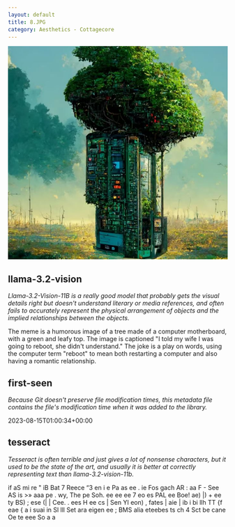 ```yaml
---
layout: default
title: 8.JPG
category: Aesthetics - Cottagecore
---
```


<div markdown="0"><a href="8.JPG"><img class="photo" src="8.JPG" /></a>

<h2>llama-3.2-vision</h2>
<p><i>Llama-3.2-Vision-11B is a really good model that probably gets the visual details right but doesn't understand literary or media references, and often fails to accurately represent the physical arrangement of objects and the implied relationships between the objects.</i></p>
<p>The meme is a humorous image of a tree made of a computer motherboard, with a green and leafy top. The image is captioned &quot;I told my wife I was going to reboot, she didn&#x27;t understand.&quot; The joke is a play on words, using the computer term &quot;reboot&quot; to mean both restarting a computer and also having a romantic relationship.</p>

<h2>first-seen</h2>
<p><i>Because Git doesn't preserve file modification times, this metadata file contains the file's modification time when it was added to the library.</i></p>
<p>2023-08-15T01:00:34+00:00</p>

<h2>tesseract</h2>
<p><i>Tesseract is often terrible and just gives a lot of nonsense characters, but it used to be the state of the art, and usually it is better at correctly representing text than llama-3.2-vision-11b.</i></p>
<p>if aS mi re &quot; iB Bat 7 Reece “3 en i e Pa as ee . ie Fos gach AR : aa F - See AS is &gt;» aaa pe . wy, The pe Soh. ee ee ee 7 eo es PAL ee Boe! ae) |) + ee ty BS) ; ese (| | Cee. . ees H ee cs | Sen YI eon) , fates | aie | ib i bi llh TT {f eae { a i suai in Sl lll Set ara eigen ee ; BMS alia eteebes ts ch 4 Sct be cane Oe te eee So a a</p>

</div>

